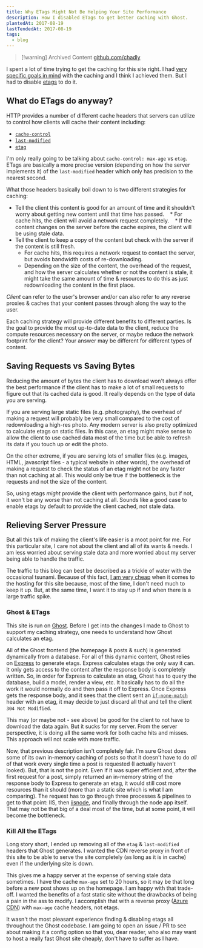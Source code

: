 ```yaml
---
title: Why ETags Might Not Be Helping Your Site Performance
description: How I disabled ETags to get better caching with Ghost.
plantedAt: 2017-08-19
lastTendedAt: 2017-08-19
tags:
  - blog
---
```

> [!warning] Archived Content
> [github.com/chadly](https://github.com/chadly/chadly.net)

I spent a lot of time trying to get the caching for this site right. I had [very specific goals in mind](/ghost-on-azure/#final-product) with the caching and I think I achieved them. But I had to disable [etags](https://developer.mozilla.org/en-US/docs/Web/HTTP/Headers/ETag) to do it.

## What do ETags do anyway?

HTTP provides a number of different cache headers that servers can utilize to control how clients will cache their content including:

* [`cache-control`](https://developer.mozilla.org/en-US/docs/Web/HTTP/Headers/Cache-Control)
* [`last-modified`](https://developer.mozilla.org/en-US/docs/Web/HTTP/Headers/Last-Modified)
* [`etag`](https://developer.mozilla.org/en-US/docs/Web/HTTP/Headers/ETag)

<Alert type="info" title="Aside">

I'm only really going to be talking about `cache-control: max-age` vs `etag`. ETags are basically a more precise version (depending on how the server implements it) of the `last-modified` header which only has precision to the nearest second.

</Alert>

What those headers basically boil down to is two different strategies for caching:

* Tell the client this content is good for an amount of time and it shouldn't worry about getting new content until that time has passed.
    * For cache hits, the client will avoid a network request completely.
    * If the content changes on the server before the cache expires, the client will be using stale data.
* Tell the client to keep a copy of the content but check with the server if the content is still fresh.
    * For cache hits, this requires a network request to contact the server, but avoids bandwidth costs of re-downloading.
    * Depending on the size of the content, the overhead of the request, and how the server calculates whether or not the content is stale, it might take the same amount of time & resources to do this as just redownloading the content in the first place.

<Alert type="info" title="Note">

_Client_ can refer to the user's browser and/or can also refer to any reverse proxies & caches that your content passes through along the way to the user.

</Alert>

Each caching strategy will provide different benefits to different parties. Is the goal to provide the most up-to-date data to the client, reduce the compute resources necessary on the server, or maybe reduce the network footprint for the client? Your answer may be different for different types of content.

## Saving Requests vs Saving Bytes

Reducing the amount of bytes the client has to download won't always offer the best performance if the client has to make a lot of small requests to figure out that its cached data is good. It really depends on the type of data you are serving.

If you are serving large static files (e.g. photography), the overhead of making a request will probably be very small compared to the cost of redownloading a high-res photo. Any modern server is also pretty optimized to calculate etags on static files. In this case, an etag might make sense to allow the client to use cached data most of the time but be able to refresh its data if you touch up or edit the photo.

On the other extreme, if you are serving lots of smaller files (e.g. images, HTML, javascript files - a typical website in other words), the overhead of making a request to check the status of an etag might not be any faster than not caching at all. This would only be true if the bottleneck is the requests and not the size of the content.

So, using etags _might_ provide the client with performance gains, but if not, it won't be any worse than not caching at all. Sounds like a good case to enable etags by default to provide the client cached, not stale data.

## Relieving Server Pressure

But all this talk of making the client's life easier is a moot point for me. For this particular site, I care not about the client and all of its wants & needs. I am less worried about serving stale data and more worried about my server being able to handle the traffic.

The traffic to this blog can best be described as a trickle of water with the occasional tsunami. Because of this fact, [I am very cheap](/ghost-on-azure/) when it comes to the hosting for this site because, most of the time, I don't need much to keep it up. But, at the same time, I want it to stay up if and when there is a large traffic spike.

### Ghost & ETags

This site is run on [Ghost](https://ghost.org/). Before I get into the changes I made to Ghost to support my caching strategy, one needs to understand how Ghost calculates an etag.

All of the Ghost frontend (the homepage & posts & such) is generated dynamically from a database. For all of this dynamic content, Ghost relies on [Express](https://expressjs.com/) to generate etags. Express calculates etags the only way it can. It only gets access to the content after the response body is completely written. So, in order for Express to calculate an etag, Ghost has to query the database, build a model, render a view, etc. It basically has to do all the work it would normally do and then pass it off to Express. Once Express gets the response body, and it sees that the client sent an [`if-none-match`](https://developer.mozilla.org/en-US/docs/Web/HTTP/Headers/If-None-Match) header with an etag, it may decide to just discard all that and tell the client `304 Not Modified`.

This may (or maybe not - see above) be good for the client to not have to download the data again. But it sucks for my server. From the server perspective, it is doing all the same work for both cache hits and misses. This approach will not scale with more traffic.

Now, that previous description isn't completely fair. I'm sure Ghost does some of its own in-memory caching of posts so that it doesn't have to do _all_ of that work every single time a post is requested (I actually haven't looked). But, that is not the point. Even if it was super efficient and, after the first request for a post, simply returned an in-memory string of the response body to Express to generate an etag, it would still cost more resources than it should (more than a static site which is what I am comparing). The request has to go through three processes & pipelines to get to that point: IIS, then [iisnode](https://github.com/tjanczuk/iisnode), and finally through the node app itself. That may not be that big of a deal most of the time, but at some point, it will become the bottleneck.

### Kill All the ETags

Long story short, I ended up removing all of the `etag` & `last-modified` headers that Ghost generates. I wanted the CDN reverse proxy in front of this site to be able to serve the site completely (as long as it is in cache) even if the underlying site is down.

This gives me a happy server at the expense of serving stale data sometimes. I have the cache `max-age` set to 20 hours, so it may be that long before a new post shows up on the homepage. I am happy with that trade-off. I wanted the benefits of a fast static site without the drawbacks of being a pain in the ass to modify. I accomplish that with a reverse proxy ([Azure CDN](https://azure.microsoft.com/en-us/services/cdn/)) with `max-age` cache headers, not etags.

It wasn't the most pleasant experience finding & disabling etags all throughout the Ghost codebase. I am going to open an issue / PR to see about making it a config option so that you, dear reader, who also may want to host a really fast Ghost site cheaply, don't have to suffer as I have.